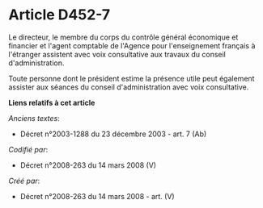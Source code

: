 # Article D452-7

Le directeur, le membre du corps du contrôle général économique et financier et l'agent comptable de l'Agence pour
l'enseignement français à l'étranger assistent avec voix consultative aux travaux du conseil d'administration.

Toute personne dont le président estime la présence utile peut également assister aux séances du conseil d'administration
avec voix consultative.

**Liens relatifs à cet article**

_Anciens textes_:

  - Décret n°2003-1288 du 23 décembre 2003 - art. 7 (Ab)

_Codifié par_:

  - Décret n°2008-263 du 14 mars 2008 (V)

_Créé par_:

  - Décret n°2008-263 du 14 mars 2008 - art. (V)
